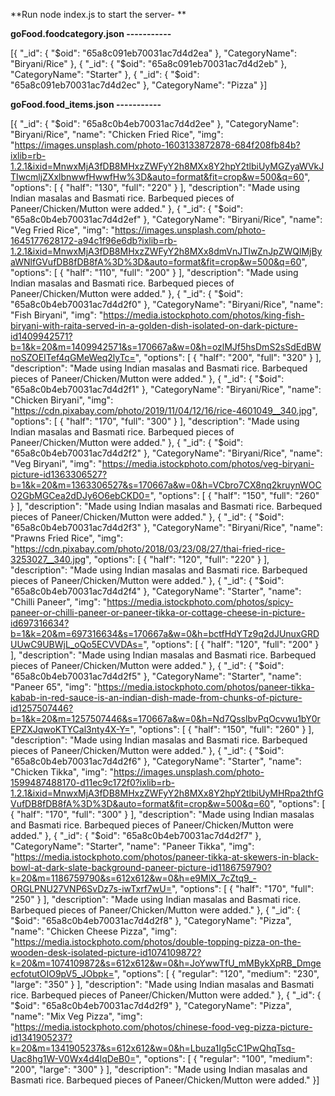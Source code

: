 **Run node index.js to start the server- **

**goFood.foodcategory.json -----------**

[{
  "_id": {
    "$oid": "65a8c091eb70031ac7d4d2ea"
  },
  "CategoryName": "Biryani/Rice"
},
{
  "_id": {
    "$oid": "65a8c091eb70031ac7d4d2eb"
  },
  "CategoryName": "Starter"
},
{
  "_id": {
    "$oid": "65a8c091eb70031ac7d4d2ec"
  },
  "CategoryName": "Pizza"
}]

**goFood.food_items.json -----------**

[{
  "_id": {
    "$oid": "65a8c0b4eb70031ac7d4d2ee"
  },
  "CategoryName": "Biryani/Rice",
  "name": "Chicken Fried Rice",
  "img": "https://images.unsplash.com/photo-1603133872878-684f208fb84b?ixlib=rb-1.2.1&ixid=MnwxMjA3fDB8MHxzZWFyY2h8MXx8Y2hpY2tlbiUyMGZyaWVkJTIwcmljZXxlbnwwfHwwfHw%3D&auto=format&fit=crop&w=500&q=60",
  "options": [
    {
      "half": "130",
      "full": "220"
    }
  ],
  "description": "Made using Indian masalas and Basmati rice. Barbequed pieces of Paneer/Chicken/Mutton were added."
},
{
  "_id": {
    "$oid": "65a8c0b4eb70031ac7d4d2ef"
  },
  "CategoryName": "Biryani/Rice",
  "name": "Veg Fried Rice",
  "img": "https://images.unsplash.com/photo-1645177628172-a94c1f96e6db?ixlib=rb-1.2.1&ixid=MnwxMjA3fDB8MHxzZWFyY2h8MXx8dmVnJTIwZnJpZWQlMjByaWNlfGVufDB8fDB8fA%3D%3D&auto=format&fit=crop&w=500&q=60",
  "options": [
    {
      "half": "110",
      "full": "200"
    }
  ],
  "description": "Made using Indian masalas and Basmati rice. Barbequed pieces of Paneer/Chicken/Mutton were added."
},
{
  "_id": {
    "$oid": "65a8c0b4eb70031ac7d4d2f0"
  },
  "CategoryName": "Biryani/Rice",
  "name": "Fish Biryani",
  "img": "https://media.istockphoto.com/photos/king-fish-biryani-with-raita-served-in-a-golden-dish-isolated-on-dark-picture-id1409942571?b=1&k=20&m=1409942571&s=170667a&w=0&h=ozlMJf5hsDmS2sSdEdBWnoSZOEITef4qGMeWeq2lyTc=",
  "options": [
    {
      "half": "200",
      "full": "320"
    }
  ],
  "description": "Made using Indian masalas and Basmati rice. Barbequed pieces of Paneer/Chicken/Mutton were added."
},
{
  "_id": {
    "$oid": "65a8c0b4eb70031ac7d4d2f1"
  },
  "CategoryName": "Biryani/Rice",
  "name": "Chicken Biryani",
  "img": "https://cdn.pixabay.com/photo/2019/11/04/12/16/rice-4601049__340.jpg",
  "options": [
    {
      "half": "170",
      "full": "300"
    }
  ],
  "description": "Made using Indian masalas and Basmati rice. Barbequed pieces of Paneer/Chicken/Mutton were added."
},
{
  "_id": {
    "$oid": "65a8c0b4eb70031ac7d4d2f2"
  },
  "CategoryName": "Biryani/Rice",
  "name": "Veg Biryani",
  "img": "https://media.istockphoto.com/photos/veg-biryani-picture-id1363306527?b=1&k=20&m=1363306527&s=170667a&w=0&h=VCbro7CX8nq2kruynWOCO2GbMGCea2dDJy6O6ebCKD0=",
  "options": [
    {
      "half": "150",
      "full": "260"
    }
  ],
  "description": "Made using Indian masalas and Basmati rice. Barbequed pieces of Paneer/Chicken/Mutton were added."
},
{
  "_id": {
    "$oid": "65a8c0b4eb70031ac7d4d2f3"
  },
  "CategoryName": "Biryani/Rice",
  "name": "Prawns Fried Rice",
  "img": "https://cdn.pixabay.com/photo/2018/03/23/08/27/thai-fried-rice-3253027__340.jpg",
  "options": [
    {
      "half": "120",
      "full": "220"
    }
  ],
  "description": "Made using Indian masalas and Basmati rice. Barbequed pieces of Paneer/Chicken/Mutton were added."
},
{
  "_id": {
    "$oid": "65a8c0b4eb70031ac7d4d2f4"
  },
  "CategoryName": "Starter",
  "name": "Chilli Paneer",
  "img": "https://media.istockphoto.com/photos/spicy-paneer-or-chilli-paneer-or-paneer-tikka-or-cottage-cheese-in-picture-id697316634?b=1&k=20&m=697316634&s=170667a&w=0&h=bctfHdYTz9q2dJUnuxGRDUUwC9UBWjL_oQo5ECVVDAs=",
  "options": [
    {
      "half": "120",
      "full": "200"
    }
  ],
  "description": "Made using Indian masalas and Basmati rice. Barbequed pieces of Paneer/Chicken/Mutton were added."
},
{
  "_id": {
    "$oid": "65a8c0b4eb70031ac7d4d2f5"
  },
  "CategoryName": "Starter",
  "name": "Paneer 65",
  "img": "https://media.istockphoto.com/photos/paneer-tikka-kabab-in-red-sauce-is-an-indian-dish-made-from-chunks-of-picture-id1257507446?b=1&k=20&m=1257507446&s=170667a&w=0&h=Nd7QsslbvPqOcvwu1bY0rEPZXJqwoKTYCal3nty4X-Y=",
  "options": [
    {
      "half": "150",
      "full": "260"
    }
  ],
  "description": "Made using Indian masalas and Basmati rice. Barbequed pieces of Paneer/Chicken/Mutton were added."
},
{
  "_id": {
    "$oid": "65a8c0b4eb70031ac7d4d2f6"
  },
  "CategoryName": "Starter",
  "name": "Chicken Tikka",
  "img": "https://images.unsplash.com/photo-1599487488170-d11ec9c172f0?ixlib=rb-1.2.1&ixid=MnwxMjA3fDB8MHxzZWFyY2h8MXx8Y2hpY2tlbiUyMHRpa2thfGVufDB8fDB8fA%3D%3D&auto=format&fit=crop&w=500&q=60",
  "options": [
    {
      "half": "170",
      "full": "300"
    }
  ],
  "description": "Made using Indian masalas and Basmati rice. Barbequed pieces of Paneer/Chicken/Mutton were added."
},
{
  "_id": {
    "$oid": "65a8c0b4eb70031ac7d4d2f7"
  },
  "CategoryName": "Starter",
  "name": "Paneer Tikka",
  "img": "https://media.istockphoto.com/photos/paneer-tikka-at-skewers-in-black-bowl-at-dark-slate-background-paneer-picture-id1186759790?k=20&m=1186759790&s=612x612&w=0&h=e9MlX_7cZtq9_-ORGLPNU27VNP6SvDz7s-iwTxrf7wU=",
  "options": [
    {
      "half": "170",
      "full": "250"
    }
  ],
  "description": "Made using Indian masalas and Basmati rice. Barbequed pieces of Paneer/Chicken/Mutton were added."
},
{
  "_id": {
    "$oid": "65a8c0b4eb70031ac7d4d2f8"
  },
  "CategoryName": "Pizza",
  "name": "Chicken Cheese Pizza",
  "img": "https://media.istockphoto.com/photos/double-topping-pizza-on-the-wooden-desk-isolated-picture-id1074109872?k=20&m=1074109872&s=612x612&w=0&h=JoYwwTfU_mMBykXpRB_DmgeecfotutOIO9pV5_JObpk=",
  "options": [
    {
      "regular": "120",
      "medium": "230",
      "large": "350"
    }
  ],
  "description": "Made using Indian masalas and Basmati rice. Barbequed pieces of Paneer/Chicken/Mutton were added."
},
{
  "_id": {
    "$oid": "65a8c0b4eb70031ac7d4d2f9"
  },
  "CategoryName": "Pizza",
  "name": "Mix Veg Pizza",
  "img": "https://media.istockphoto.com/photos/chinese-food-veg-pizza-picture-id1341905237?k=20&m=1341905237&s=612x612&w=0&h=Lbuza1Ig5cC1PwQhqTsq-Uac8hg1W-V0Wx4d4lqDeB0=",
  "options": [
    {
      "regular": "100",
      "medium": "200",
      "large": "300"
    }
  ],
  "description": "Made using Indian masalas and Basmati rice. Barbequed pieces of Paneer/Chicken/Mutton were added."
}]
